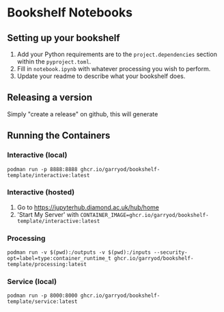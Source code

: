 # Bookshelf Notebooks

## Setting up your bookshelf

1. Add your Python requirements are to the `project.dependencies` section within the `pyproject.toml`.
2. Fill in `notebook.ipynb` with whatever processing you wish to perform.
3. Update your readme to describe what your bookshelf does.

## Releasing a version

Simply "create a release" on github, this will generate 

## Running the Containers

### Interactive (local)

```
podman run -p 8888:8888 ghcr.io/garryod/bookshelf-template/interactive:latest
```

### Interactive (hosted)

1.  Go to https://jupyterhub.diamond.ac.uk/hub/home
2.  'Start My Server' with `CONTAINER_IMAGE=ghcr.io/garryod/bookshelf-template/interactive:latest`

### Processing

```
podman run -v $(pwd):/outputs -v $(pwd):/inputs --security-opt=label=type:container_runtime_t ghcr.io/garryod/bookshelf-template/processing:latest
```

### Service (local)

```
podman run -p 8000:8000 ghcr.io/garryod/bookshelf-template/service:latest
```
